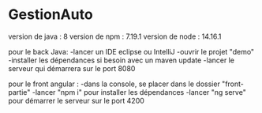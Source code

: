 # GestionAuto
version de java : 8 
version de npm : 7.19.1
version de node : 14.16.1

pour le back Java: 
-lancer un IDE eclipse ou IntelliJ
-ouvrir le projet "demo"
-installer les dépendances si besoin avec un maven update
-lancer le serveur qui démarrera sur le port 8080

pour le front angular : 
-dans la console, se placer dans le dossier "front-partie"
-lancer "npm i" pour installer les dépendances
-lancer "ng serve" pour démarrer le serveur sur le port 4200
